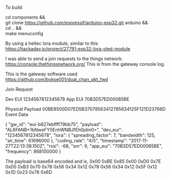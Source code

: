 To build

cd components && \
git clone https://github.com/espressif/arduino-esp32.git arduino && \
cd .. && \
make menuconfig

By using a heltec lora module, similar to this
https://hackaday.io/project/27791-esp32-lora-oled-module


I was able to send a join requests to the things network.
https://console.thethingsnetwork.org/
This is from the gateway console log.

This is the gateway software used
https://github.com/bokse001/dual_chan_pkt_fwd



Join Request

Dev EUI
1234567812345678
App EUI
70B3D57ED00085BE

Physical Payload
00BE8500D07ED5B37078563412785634125F121D23766D
Event Data


{
  "gw_id": "eui-b827ebffff79bb75",
  "payload": "AL6FANB+1bNweFY0EnhWNBJfEh0jdm0=",
  "dev_eui": "1234567812345678",
  "lora": {
    "spreading_factor": 7,
    "bandwidth": 125,
    "air_time": 61696000
  },
  "coding_rate": "4/5",
  "timestamp": "2017-11-27T22:13:38.150Z",
  "rssi": -68,
  "snr": 9,
  "app_eui": "70B3D57ED00085BE",
  "frequency": 868100000
}


The payload is base64 encoded and is,
0x00 0xBE 0x85 0x00 0xD0 0x7E 0xD5 0xB3 0x70 0x78 0x56 0x34 0x12 0x78 0x56 0x34 0x12 0x5F 0x12 0x1D 0x23 0x76 0x6D
